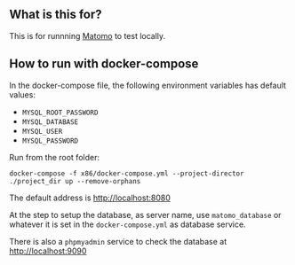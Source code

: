 ## What is this for?

This is for runnning [Matomo](https://matomo.org/) to test locally.

## How to run with docker-compose

In the docker-compose file, the following environment variables has default values:
- `MYSQL_ROOT_PASSWORD`
- `MYSQL_DATABASE`
- `MYSQL_USER`
- `MYSQL_PASSWORD`

Run from the root folder:
```
docker-compose -f x86/docker-compose.yml --project-director ./project_dir up --remove-orphans
```

The default address is [http://localhost:8080](http://localhost:8080/)

At the step to setup the database, as server name, use `matomo_database` or whatever it is set in the `docker-compose.yml` as database service.

There is also a `phpmyadmin` service to check the database at [http://localhost:9090](http://localhost:9090/)

